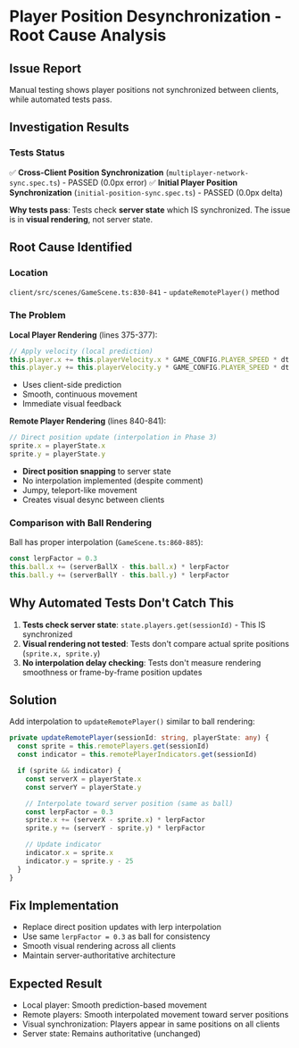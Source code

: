 # Player Position Desynchronization - Root Cause Analysis

## Issue Report
Manual testing shows player positions not synchronized between clients, while automated tests pass.

## Investigation Results

### Tests Status
✅ **Cross-Client Position Synchronization** (`multiplayer-network-sync.spec.ts`) - PASSED (0.0px error)
✅ **Initial Player Position Synchronization** (`initial-position-sync.spec.ts`) - PASSED (0.0px delta)

**Why tests pass**: Tests check **server state** which IS synchronized. The issue is in **visual rendering**, not server state.

## Root Cause Identified

### Location
`client/src/scenes/GameScene.ts:830-841` - `updateRemotePlayer()` method

### The Problem
**Local Player Rendering** (lines 375-377):
```typescript
// Apply velocity (local prediction)
this.player.x += this.playerVelocity.x * GAME_CONFIG.PLAYER_SPEED * dt
this.player.y += this.playerVelocity.y * GAME_CONFIG.PLAYER_SPEED * dt
```
- Uses client-side prediction
- Smooth, continuous movement
- Immediate visual feedback

**Remote Player Rendering** (lines 840-841):
```typescript
// Direct position update (interpolation in Phase 3)
sprite.x = playerState.x
sprite.y = playerState.y
```
- **Direct position snapping** to server state
- No interpolation implemented (despite comment)
- Jumpy, teleport-like movement
- Creates visual desync between clients

### Comparison with Ball Rendering
Ball has proper interpolation (`GameScene.ts:860-885`):
```typescript
const lerpFactor = 0.3
this.ball.x += (serverBallX - this.ball.x) * lerpFactor
this.ball.y += (serverBallY - this.ball.y) * lerpFactor
```

## Why Automated Tests Don't Catch This

1. **Tests check server state**: `state.players.get(sessionId)` - This IS synchronized
2. **Visual rendering not tested**: Tests don't compare actual sprite positions (`sprite.x, sprite.y`)
3. **No interpolation delay checking**: Tests don't measure rendering smoothness or frame-by-frame position updates

## Solution

Add interpolation to `updateRemotePlayer()` similar to ball rendering:

```typescript
private updateRemotePlayer(sessionId: string, playerState: any) {
  const sprite = this.remotePlayers.get(sessionId)
  const indicator = this.remotePlayerIndicators.get(sessionId)

  if (sprite && indicator) {
    const serverX = playerState.x
    const serverY = playerState.y

    // Interpolate toward server position (same as ball)
    const lerpFactor = 0.3
    sprite.x += (serverX - sprite.x) * lerpFactor
    sprite.y += (serverY - sprite.y) * lerpFactor

    // Update indicator
    indicator.x = sprite.x
    indicator.y = sprite.y - 25
  }
}
```

## Fix Implementation
- Replace direct position updates with lerp interpolation
- Use same `lerpFactor = 0.3` as ball for consistency
- Smooth visual rendering across all clients
- Maintain server-authoritative architecture

## Expected Result
- Local player: Smooth prediction-based movement
- Remote players: Smooth interpolated movement toward server positions
- Visual synchronization: Players appear in same positions on all clients
- Server state: Remains authoritative (unchanged)
